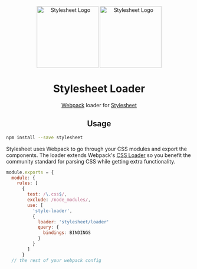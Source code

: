 <div align="center" href="">
    <img height="167" src="https://cdn.rawgit.com/iddan/stylesheet/master/assets/stylesheet.svg" alt="Stylesheet Logo" align="center" />
    <img width="167" src="https://cdn.rawgit.com/iddan/stylesheet/master/assets/webpack.svg" alt="Stylesheet Logo" align="center" />
<h1>Stylesheet Loader</h1>
<p><a href="https://webpack.js.org">Webpack</a> loader for <a href="https://github.com/iddan/stylesheet">Stylesheet</a></p>
</div>

<h2 align="center">Usage</h2>

```bash
npm install --save stylesheet
```

Stylesheet uses Webpack to go through your CSS modules and export the components. The loader extends Webpack's [CSS Loader] so you benefit the community standard for parsing CSS while getting extra functionality.

```JavaScript
module.exports = {
  module: {
    rules: [
      {
        test: /\.css$/,
        exclude: /node_modules/,
        use: [
          'style-loader',
          {
            loader: 'stylesheet/loader'
            query: {
              bindings: BINDINGS
            }
          }
        ]
      }
  // the rest of your webpack config
```
[CSS Loader]: (https://github.com/webpack-contrib/css-loader)

